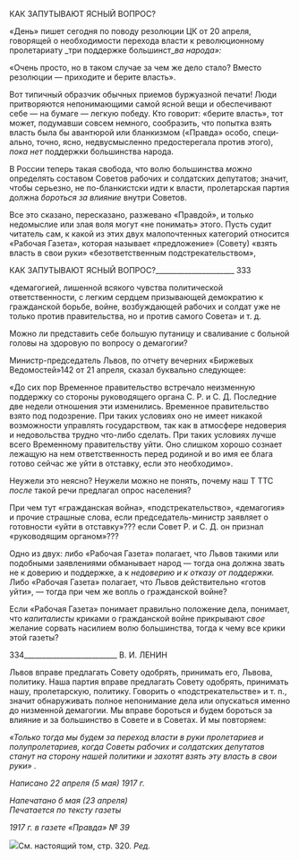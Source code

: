 КАК ЗАПУТЫВАЮТ ЯСНЫЙ ВОПРОС?

«День» пишет сегодня по поводу резолюции ЦК от 20 апреля, говорящей о необхо­димости перехода власти к революционному пролетариату _три поддержке большинст­__ва народа»:_

«Очень просто, но в таком случае за чем же дело стало? Вместо резолюции — приходите и берите власть».

Вот типичный образчик обычных приемов буржуазной печати! Люди притворяются непонимающими самой ясной вещи и обеспечивают себе — на бумаге — легкую побе­ду. Кто говорит: «берите власть», тот может, подумавши совсем немного, сообразить, что попытка взять власть была бы авантюрой или бланкизмом («Правда» особо, специ­ально, точно, ясно, недвусмысленно предостерегала против этого), _пока нет_ поддержки большинства народа.

В России теперь такая свобода, что волю большинства _можно_ определять составом Советов рабочих и солдатских депутатов; значит, чтобы серьезно, не по-бланкистски идти к власти, пролетарская партия должна _бороться за влияние_ внутри Советов.

Все это сказано, пересказано, разжевано «Правдой», и только недомыслие или злая воля могут «не понимать» этого. Пусть судит читатель сам, к какой из этих двух мало­почтенных категорий относится «Рабочая Газета», которая называет «предложение» (Совету) «взять власть в свои руки» «безответственным подстрекательством»,

  

КАК ЗАПУТЫВАЮТ ЯСНЫЙ ВОПРОС?______________________ 333

«демагогией, лишенной всякого чувства политической ответственности, с легким серд­цем призывающей демократию к гражданской борьбе, войне, возбуждающей рабочих и солдат уже не только против правительства, но и против самого Совета» и т. д.

Можно ли представить себе большую путаницу и сваливание с больной головы на здоровую по вопросу о демагогии?

Министр-председатель Львов, по отчету вечерних «Биржевых Ведомостей»142 от 21 апреля, сказал буквально следующее:

«До сих пор Временное правительство встречало неизменную поддержку со стороны руководящего органа С. Р. и С. Д. Последние две недели отношения эти изменились. Временное правительство взято под подозрение. При таких условиях оно не имеет никакой возможности управлять государством, так как в атмосфере недоверия и недовольства трудно что-либо сделать. При таких условиях лучше всего Вре­менному правительству уйти. Оно слишком хорошо сознает лежащую на нем ответственность перед ро­диной и во имя ее блага готово сейчас же уйти в отставку, если это необходимо».

Неужели это неясно? Неужели можно не понять, почему наш Τ TTC _после_ такой речи предлагал опрос населения?

При чем тут «гражданская война», «подстрекательство», «демагогия» и прочие страшные слова, если председатель-министр заявляет о готовности «уйти в отстав­ку»??? если Совет Р. и С. Д. он признал «руководящим органом»???

Одно из двух: либо «Рабочая Газета» полагает, что Львов такими или подобными за­явлениями обманывает народ — тогда она должна звать не к доверию и поддержке, а к _недоверию и к отказу от поддержки._ Либо «Рабочая Газета» полагает, что Львов дей­ствительно «готов уйти», — тогда при чем же вопль о гражданской войне?

Если «Рабочая Газета» понимает правильно положение дела, понимает, что _капита­листы_ криками о гражданской войне прикрывают _свое_ желание сорвать насилием волю большинства, тогда к чему все крики этой газеты?

  

334__________________________ В. И. ЛЕНИН

Львов вправе предлагать Совету одобрять, принимать его, Львова, политику. Наша партия вправе предлагать Совету одобрять, принимать нашу, пролетарскую, политику. Говорить о «подстрекательстве» и т. п., значит обнаруживать полное непонимание дела или опускаться именно до низменной демагогии. Мы вправе бороться и будем бороться за влияние и за большинство в Совете и в Советах. И мы повторяем:

_«Только тогда мы будем за переход власти в руки пролетариев и полупролетариев, когда Советы рабочих и солдатских депутатов станут на сторону нашей политики и захотят взять эту власть в свои руки» ._

_Написано 22 апреля (5 мая) 1917 г._

_Напечатано б мая (23 апреля)                                                        Печатается по тексту газеты_

_1917 г. в газете «Правда» № 39_

![](file:///C:/Users/bot32/AppData/Local/Temp/msohtmlclip1/01/clip_image001.png)См. настоящий том, стр. 320. _Ред._